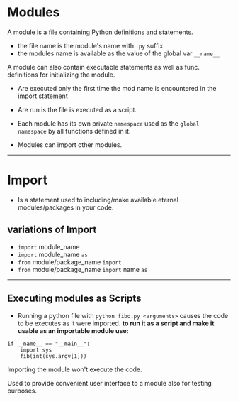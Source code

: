 # Modules
A module is a file containing Python definitions and statements.
- the file name is the module's name with `.py` suffix
- the modules name is available as the value of the global var `__name__`

A module can also contain executable statements as well as func. definitions for initializing the module.
- Are executed only the first time the mod name is encountered in the import statement
- Are run is the file is executed as a script.

- Each module has its own private `namespace` used as the `global namespace` by all functions defined in it.
* Modules can import other modules.

---

# Import

- Is a statement used to including/make available eternal modules/packages in your code.

## variations of Import
* `import` module_name
* `import` module_name `as`
* `from` module/package_name `import`
* `from` module/package_name `import` name `as`

---

## Executing modules as Scripts

- Running a python file with `python fibo.py <arguments>` causes the code to be executes as it were imported.
**to run it as a script and make it usable as an importable module use:**
```
if __name__ == "__main__":
    import sys
    fib(int(sys.argv[1]))
```
Importing the module won't execute the code.

Used to provide convenient user interface to a module also for testing purposes.
